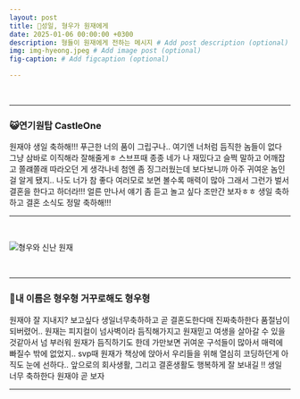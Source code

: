 ```yaml
---
layout: post
title: 🌼성일, 형우가 원재에게
date: 2025-01-06 00:00:00 +0300
description: 형들이 원재에게 전하는 메시지 # Add post description (optional)
img: img-hyeong.jpeg # Add image post (optional)
fig-caption: # Add figcaption (optional)

---
```

<br>

----
### 😺연기원탑 CastleOne
원재야 생일 축하해!!! 
푸근한 너의 품이 그립구나.. 여기엔 너처럼 듬직한 놈들이 없다 그냥 삼바로 이직해라 잘해줄게ㅎ 스브프때 종종 네가 나 재밌다고 슬쩍 말하고 어깨잡고 쫄럐쫄래 따라오던 게 생각나네 첨엔 좀 징그러웠는데 보다보니까 아주 귀여운 놈인 걸 알게 됐지.. 나도 너가 참 좋다 여러모로 보면 볼수록 매력이 많아 그래서 그런가 벌서 결혼을 한다고 하더라!!! 얼른 만나서 얘기 좀 듣고 놀고 싶다 조만간 보자ㅎㅎ 생일 축하하고 결혼 소식도 정말 축하해!!!

----
<br>

![형우와 신난 원재]({{site.baseurl}}/assets/img/img-withGo.jpg)

<br>

----
### 🐶내 이름은 형우형 거꾸로해도 형우형
원재야 잘 지내지? 보고싶다
생일너무축하하고 곧 결혼도한다매 진짜축하한다 품절남이 되버렸어..
원재는 피지컬이 넘사벽이라 듬직해가지고 원재믿고 여생을 살아갈 수 있을것같아서 넘 부러워
원재가 듬직하기도 한데 가만보면 귀여운 구석들이 많아서 매력에 빠질수 밖에 없었지..
svp때 원재가 책상에 앉아서 우리들을 위해 열심히 코딩하던게 아직도 눈에 선하다..
앞으로의 회사생활, 그리고 결혼생활도 행복하게 잘 보내길 !! 
생일 너무 축하한다 원재야 곧 보자

----
